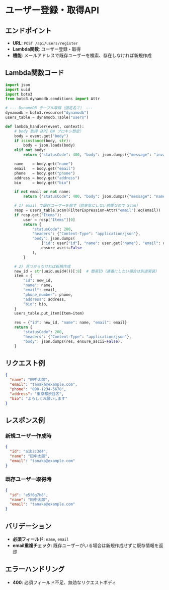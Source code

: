 # ユーザー登録・取得API

## エンドポイント
- **URL**: `POST /api/users/register`
- **Lambda関数**: ユーザー登録・取得
- **機能**: メールアドレスで既存ユーザーを検索、存在しなければ新規作成

## Lambda関数コード

```python
import json
import uuid
import boto3
from boto3.dynamodb.conditions import Attr

# --- DynamoDB テーブル取得（固定名で） ---
dynamodb = boto3.resource("dynamodb")
users_table = dynamodb.Table("users")

def lambda_handler(event, context):
    # body 取得（API GW プロキシ想定）
    body = event.get("body")
    if isinstance(body, str):
        body = json.loads(body)
    elif not body:
        return {"statusCode": 400, "body": json.dumps({"message": "invalid body"})}

    name    = body.get("name")
    email   = body.get("email")
    phone   = body.get("phone")
    address = body.get("address")
    bio     = body.get("bio")

    if not email or not name:
        return {"statusCode": 400, "body": json.dumps({"message": "name と email は必須です"})}

    # 1) email で既存ユーザーを探す（効率気にしない前提なので Scan）
    resp = users_table.scan(FilterExpression=Attr("email").eq(email))
    if resp.get("Items"):
        user = resp["Items"][0]
        return {
            "statusCode": 200,
            "headers": {"Content-Type": "application/json"},
            "body": json.dumps(
                {"id": user["id"], "name": user.get("name"), "email": user.get("email")},
                ensure_ascii=False
            ),
        }

    # 2) 見つからなければ新規作成
    new_id = str(uuid.uuid4())[:8]  # 簡易ID（連番にしたい場合は別途実装）
    item = {
        "id": new_id,
        "name": name,
        "email": email,
        "phone_number": phone,
        "address": address,
        "bio": bio,
    }
    users_table.put_item(Item=item)

    res = {"id": new_id, "name": name, "email": email}
    return {
        "statusCode": 200,
        "headers": {"Content-Type": "application/json"},
        "body": json.dumps(res, ensure_ascii=False),
    }
```

## リクエスト例

```json
{
  "name": "田中太郎",
  "email": "tanaka@example.com",
  "phone": "090-1234-5678",
  "address": "東京都渋谷区",
  "bio": "よろしくお願いします"
}
```

## レスポンス例

### 新規ユーザー作成時
```json
{
  "id": "a1b2c3d4",
  "name": "田中太郎",
  "email": "tanaka@example.com"
}
```

### 既存ユーザー取得時
```json
{
  "id": "e5f6g7h8",
  "name": "田中太郎",
  "email": "tanaka@example.com"
}
```

## バリデーション
- **必須フィールド**: `name`, `email`
- **email重複チェック**: 既存ユーザーがいる場合は新規作成せずに既存情報を返却

## エラーハンドリング
- **400**: 必須フィールド不足、無効なリクエストボディ
